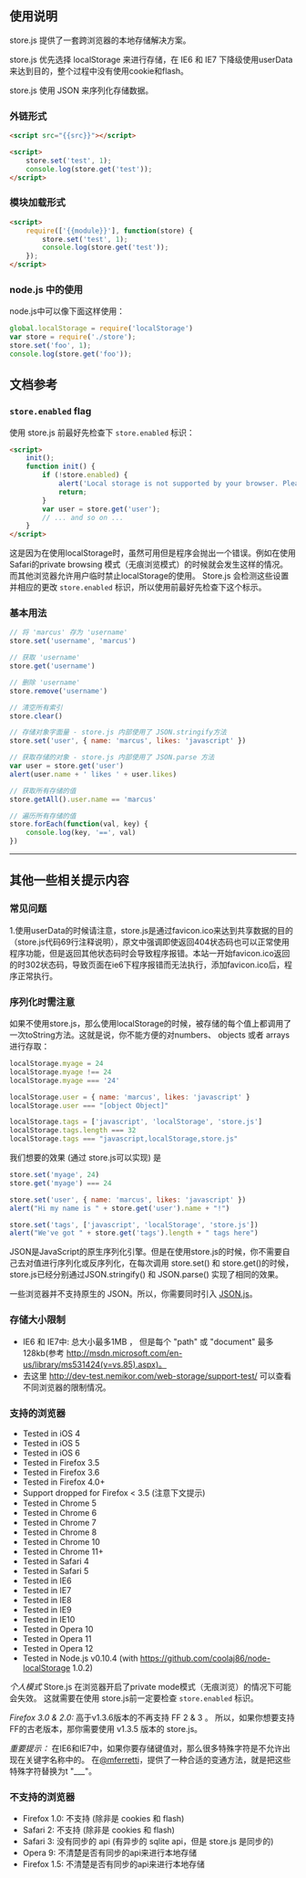 ## 使用说明

store.js 提供了一套跨浏览器的本地存储解决方案。


store.js 优先选择 localStorage 来进行存储，在 IE6 和 IE7 下降级使用userData来达到目的，整个过程中没有使用cookie和flash。


store.js 使用 JSON 来序列化存储数据。

### 外链形式

```html
<script src="{{src}}"></script>

<script>
	store.set('test', 1);
	console.log(store.get('test'));
</script>
```

### 模块加载形式

```html
<script>
    require(['{{module}}'], function(store) {
    	store.set('test', 1);
		console.log(store.get('test'));
    });
</script>
```

### node.js 中的使用

node.js中可以像下面这样使用：

```js
global.localStorage = require('localStorage')
var store = require('./store');
store.set('foo', 1);
console.log(store.get('foo'));
```

## 文档参考

### `store.enabled` flag

使用 store.js 前最好先检查下 `store.enabled` 标识：

```html
<script>
	init();
	function init() {
		if (!store.enabled) {
			alert('Local storage is not supported by your browser. Please disabled "Private Mode", or upgrade to a modern browser');
			return;
		}
		var user = store.get('user');
		// ... and so on ...
	}
</script>
```

这是因为在使用localStorage时，虽然可用但是程序会抛出一个错误。例如在使用 Safari的private browsing 模式（无痕浏览模式）的时候就会发生这样的情况。 
而其他浏览器允许用户临时禁止localStorage的使用。 
Store.js 会检测这些设置并相应的更改 `store.enabled` 标识，所以使用前最好先检查下这个标示。

### 基本用法

```js
// 将 'marcus' 存为 'username'
store.set('username', 'marcus')

// 获取 'username'
store.get('username')

// 删除 'username'
store.remove('username')

// 清空所有索引
store.clear()

// 存储对象字面量 - store.js 内部使用了 JSON.stringify方法
store.set('user', { name: 'marcus', likes: 'javascript' })

// 获取存储的对象 - store.js 内部使用了 JSON.parse 方法
var user = store.get('user')
alert(user.name + ' likes ' + user.likes)

// 获取所有存储的值
store.getAll().user.name == 'marcus'

// 遍历所有存储的值
store.forEach(function(val, key) {
	console.log(key, '==', val)
})
```

---

## 其他一些相关提示内容

### 常见问题

1.使用userData的时候请注意，store.js是通过favicon.ico来达到共享数据的目的（store.js代码69行注释说明），原文中强调即使返回404状态码也可以正常使用程序功能，但是返回其他状态码时会导致程序报错。本站一开始favicon.ico返回的时302状态码，导致页面在ie6下程序报错而无法执行，添加favicon.ico后，程序正常执行。

### 序列化时需注意

如果不使用store.js，那么使用localStorage的时候，被存储的每个值上都调用了一次toString方法。这就是说，你不能方便的对numbers、 objects 或者 arrays进行存取：

```js
localStorage.myage = 24
localStorage.myage !== 24
localStorage.myage === '24'

localStorage.user = { name: 'marcus', likes: 'javascript' }
localStorage.user === "[object Object]"

localStorage.tags = ['javascript', 'localStorage', 'store.js']
localStorage.tags.length === 32
localStorage.tags === "javascript,localStorage,store.js"
```

我们想要的效果 (通过 store.js可以实现) 是

```js
store.set('myage', 24)
store.get('myage') === 24

store.set('user', { name: 'marcus', likes: 'javascript' })
alert("Hi my name is " + store.get('user').name + "!")

store.set('tags', ['javascript', 'localStorage', 'store.js'])
alert("We've got " + store.get('tags').length + " tags here")
```

JSON是JavaScript的原生序列化引擎。但是在使用store.js的时候，你不需要自己去对值进行序列化或反序列化，在每次调用 store.set() 和 store.get()的时候，store.js已经分别通过JSON.stringify() 和 JSON.parse() 实现了相同的效果。

一些浏览器并不支持原生的 JSON。所以，你需要同时引入 [JSON.js]。

### 存储大小限制

 - IE6 和 IE7中: 总大小最多1MB ， 但是每个 "path" 或 "document" 最多128kb(参考 http://msdn.microsoft.com/en-us/library/ms531424(v=vs.85).aspx)。
 - 去这里 http://dev-test.nemikor.com/web-storage/support-test/ 可以查看不同浏览器的限制情况。
 
### 支持的浏览器

 - Tested in iOS 4
 - Tested in iOS 5
 - Tested in iOS 6
 - Tested in Firefox 3.5
 - Tested in Firefox 3.6
 - Tested in Firefox 4.0+
 - Support dropped for Firefox < 3.5 (注意下文提示)
 - Tested in Chrome 5
 - Tested in Chrome 6
 - Tested in Chrome 7
 - Tested in Chrome 8
 - Tested in Chrome 10
 - Tested in Chrome 11+
 - Tested in Safari 4
 - Tested in Safari 5
 - Tested in IE6
 - Tested in IE7
 - Tested in IE8
 - Tested in IE9
 - Tested in IE10
 - Tested in Opera 10
 - Tested in Opera 11
 - Tested in Opera 12
 - Tested in Node.js v0.10.4 (with https://github.com/coolaj86/node-localStorage 1.0.2)

*个人模式* Store.js 在浏览器开启了private mode模式（无痕浏览）的情况下可能会失效。 这就需要在使用  store.js前一定要检查 `store.enabled` 标识。

*Firefox 3.0 & 2.0:* 高于v1.3.6版本的不再支持 FF 2 & 3 。 所以，如果你想要支持FF的古老版本，那你需要使用 v1.3.5 版本的 store.js。

*重要提示：* 在IE6和IE7中，如果你要存储键值对，那么很多特殊字符是不允许出现在关键字名称中的。  在[@mferretti](https://github.com/mferretti)，提供了一种合适的变通方法，就是把这些特殊字符替换为t "___"。



### 不支持的浏览器

 - Firefox 1.0: 不支持 (除非是 cookies 和 flash)
 - Safari 2: 不支持 (除非是 cookies 和 flash)
 - Safari 3: 没有同步的 api (有异步的 sqlite api，但是 store.js 是同步的)
 - Opera 9: 不清楚是否有同步的api来进行本地存储 
 - Firefox 1.5: 不清楚是否有同步的api来进行本地存储 







  [JSON.js]: http://www.json.org/json2.js
  [store.min.js]: https://raw.github.com/marcuswestin/store.js/master/store.min.js
  [store+json2.min.js]: https://raw.github.com/marcuswestin/store.js/master/store+json2.min.js
